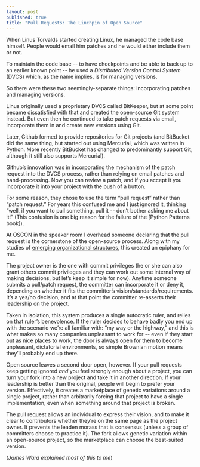 ```yaml
---
layout: post
published: true
title: "Pull Requests: The Linchpin of Open Source"
---
```


When Linus Torvalds started creating Linux, he managed the code base himself.
People would email him patches and he would either include them or not.

To maintain the code base -- to have checkpoints and be able to back up to an
earlier known point -- he used a *Distributed Version Control System* (DVCS)
which, as the name implies, is for managing versions.

So there were these two seemingly-separate things: incorporating patches and
managing versions.

Linus originally used a proprietary DVCS called BitKeeper, but at some point
became dissatisfied with that and created the open-source Git system instead.
But even then he continued to take patch requests via email, incorporate them in
and create new versions using Git.

Later, Github formed to provide repositories for Git projects (and BitBucket did
the same thing, but started out using Mercurial, which was written in Python.
More recently BitBucket has changed to predominantly support Git, although it
still also supports Mercurial).

Github’s innovation was in incorporating the mechanism of the patch request into
the DVCS process, rather than relying on email patches and hand-processing. Now
you can review a patch, and if you accept it you incorporate it into your
project with the push of a button.

For some reason, they chose to use the term “pull request” rather than “patch
request.” For years this confused me and I just ignored it, thinking “well, if
you want to pull something, pull it -- don’t bother asking me about it!” (This
confusion is one big reason for the failure of the [Python Patterns book]).

At OSCON in the speaker room I overhead someone declaring that the pull request
is the cornerstone of the open-source process. Along with my studies of
[emerging organizational structures](<http://www.reinventing-business.com/>),
this created an epiphany for me.

The project owner is the one with commit privileges (he or she can also grant
others commit privileges and they can work out some internal way of making
decisions, but let’s keep it simple for now). Anytime someone submits a
pull/patch request, the committer can incorporate it or deny it, depending on
whether it fits the committer’s vision/standards/requirements. It’s a yes/no
decision, and at that point the committer re-asserts their leadership on the
project.

Taken in isolation, this system produces a single autocratic ruler, and relies
on that ruler’s benevolence. If the ruler decides to behave badly you end up
with the scenario we’re all familiar with: “my way or the highway,” and this is
what makes so many companies unpleasant to work for -- even if they start out as
nice places to work, the door is always open for them to become unpleasant,
dictatorial environments, so simple Brownian motion means they’ll probably end
up there.

Open source leaves a second door open, however. If your pull requests keep
getting ignored *and* you feel strongly enough about a project, you can turn
your fork into a new project and take it in another direction. If your
leadership is better than the original, people will begin to prefer your
version. Effectively, it creates a marketplace of genetic variations around a
single project, rather than arbitrarily forcing that project to have a single
implementation, even when something around that project is broken.

The pull request allows an individual to express their vision, and to make it
clear to contributors whether they’re on the same page as the project owner. It
prevents the leaden morass that is consensus (unless a group of committers
choose to practice it). The fork allows genetic variation within an open-source
project, so the marketplace can choose the best-suited version.

(*James Ward explained most of this to me*)

